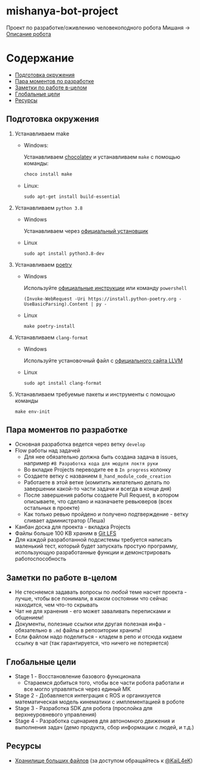 # mishanya-bot-project

Проект по разработке/оживлению человекоподного робота Мишаня -> [Описание робота](docs/equipment/equipment.md)

# Содержание
- [Подготовка окружения](#подготовка-окружения)
- [Пара моментов по разработке](#пара-моментов-по-разработке)
- [Заметки по работе в-целом](#заметки-по-работе-в-целом)
- [Глобальные цели](#глобальные-цели)
- [Ресурсы](#ресурсы)

## Подготовка окружения

1. Устанавливаем make
    - Windows:
  
      Устанавливаем [chocolatey](https://chocolatey.org/install) и устанавливаем `make` с помощью команды:

      ```bash
      choco install make 
      ```

    - Linux:

      ```
      sudo apt-get install build-essential
      ```

2. Устанавливаем `python 3.8`

   - Windows

      Устанавливаем через [официальный установщик](https://www.python.org/downloads/)

   - Linux

      ```
      sudo apt install python3.8-dev
      ```

3. Устанавливаем [poetry](https://python-poetry.org/docs/#installing-with-the-official-installer)

    - Windows

      Используйте [официальные инструкции](https://python-poetry.org/docs/#installing-with-the-official-installer) или команду `powershell`

      ```
      (Invoke-WebRequest -Uri https://install.python-poetry.org -UseBasicParsing).Content | py -
      ```
    
    - Linux

      ```
      make poetry-install
      ```

4. Устанавливаем `clang-format`
   - Windows

      Используйте установочный файл с [официального сайта LLVM](https://llvm.org/builds/) 

   - Linux 

      ```
      sudo apt install clang-format
      ```

5. Устанавливаем требуемые пакеты и инструменты с помощью команды

    ```
    make env-init
    ```

## Пара моментов по разработке

- Основная разработка ведется через ветку `develop`
- Flow работы над задачей
  - Для нее обязательно должна быть создана задача в issues, например `#8 Разработка кода для модуля локтя руки`
  - Во вкладке Projects переводите ее в `In progress` колонку
  - Создаете ветку с названием `8_hand_module_code_creation`
  - Работаете в этой ветке (комитить желательно делать по завершении какой-то части задачи и всегда в конце дня)
  - После завершения работы создаете Pull Request, в котором описываете, что сделано и назначаете ревьюверов (всех остальных в проекте)
  - Как только ревью пройдено и получено подтверждение - ветку сливает администратор (Леша)
- Канбан доска для проекта - вкладка Projects
- Файлы больше 100 KB храним в [Git LFS](https://git-lfs.github.com/)
- Для каждой разработанной подсистемы требуется написать маленький тест, который будет запускать простую программу, использующую разработанные функции и демонстрировать работоспособность

## Заметки по работе в-целом

- Не стесняемся задавать вопросы по *любой* теме насчет проекта - лучше, чтобы все понимали, в каком состоянии что сейчас находится, чем что-то скрывать
- Чат не для хранения - его может заваливать переписками и общением!
- Документы, полезные ссылки или другая полезная инфа - обязательно в `.md` файлы в репозитории хранить!
- Если файлом надо поделиться - кладем в репо и отсюда кидаем ссылку в чат (так гарантируется, что ничего не потеряется) 

## Глобальные цели

- Stage 1 - Восстановление базового функционала
  - Стараемся добиться того, чтобы все части робота работали и все могло управляться через единый МК
- Stage 2 - Добавляется интеграция с ROS и организуется математическая модель кинематики с имплементацией в роботе
- Stage 3 - Разработка SDK для робота (прослойка для верхнеуровневого управления)
- Stage 4 - Разработка сценариев для автономного движения и выполнения задач (демо продукта, сбор информации с людей, и т.д.)


## Ресурсы

- [Хранилище больших файлов](https://disk.yandex.ru/d/VdiUvhrjdGQnWQ) (за доступом обращайтесь к [@KaiL4eK](https://github.com/KaiL4eK))
